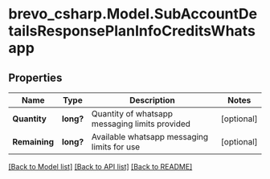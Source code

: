 # brevo_csharp.Model.SubAccountDetailsResponsePlanInfoCreditsWhatsapp
## Properties

Name | Type | Description | Notes
------------ | ------------- | ------------- | -------------
**Quantity** | **long?** | Quantity of whatsapp messaging limits provided | [optional] 
**Remaining** | **long?** | Available whatsapp messaging limits for use | [optional] 

[[Back to Model list]](../README.md#documentation-for-models) [[Back to API list]](../README.md#documentation-for-api-endpoints) [[Back to README]](../README.md)

